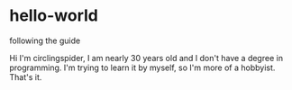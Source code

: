 # hello-world
following the guide

Hi I'm circlingspider, I am nearly 30 years old and I don't have a degree in programming. I'm trying to learn it by myself, so I'm more of a hobbyist. That's it.
